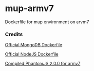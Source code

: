 # mup-armv7
Dockerfile for mup environment on arvm7

### Credits
[Official MongoDB Dockerfile](https://github.com/docker-library/mongo/tree/191cc63288fb44c2fd147eac27ade07ae4b6b0b5/3.2)

[Official NodeJS Dockerfile](https://github.com/nodejs/docker-node)

[Compiled PhantomJS 2.0.0 for armv7](https://github.com/mitghi/phantomjs-2.0.0-armv7)
